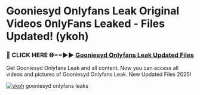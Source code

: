 # Gooniesyd Onlyfans Leak Original Videos 0nlyFans Leaked - Files Updated! (ykoh)

<h3>🔴 CLICK HERE 🌐==►► <a href="https://best4dudes.click/HH4t6V" rel="nofollow">Gooniesyd Onlyfans Leak Updated Files</a></h3>

Get Gooniesyd Onlyfans Leak and all content. Now you can access all videos and pictures of Gooniesyd Onlyfans Leak. New Updated Files 2025!

[![ykoh](https://github.com/user-attachments/assets/8c521d6e-e6e3-4a75-9320-d58ab9d79d5b)](https://best4dudes.click/HH4t6V)
gooniesyd onlyfans leaks
